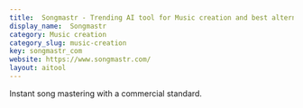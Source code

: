 ```yaml
---
title:  Songmastr - Trending AI tool for Music creation and best alternatives
display_name:  Songmastr
category: Music creation
category_slug: music-creation
key: songmastr_com
website: https://www.songmastr.com/
layout: aitool
---
```


Instant song mastering with a commercial standard.

